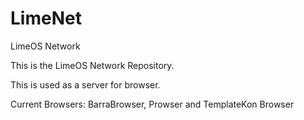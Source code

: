 # LimeNet
LimeOS Network


This is the LimeOS Network Repository.

This is used as a server for browser.

Current Browsers: BarraBrowser, Prowser and TemplateKon Browser 
